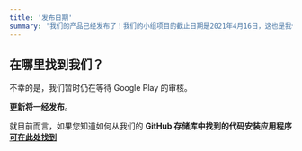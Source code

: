 ```yaml
---
title: '发布日期'
summary: '我们的产品已经发布了！我们的小组项目的截止日期是2021年4月16日，这也是我们为您带来产品的时间。'
---
```


## 在哪里找到我们？

不幸的是，我们暂时仍在等待 Google Play 的审核。

**更新将一经发布**。

就目前而言，如果您知道如何从我们的 **GitHub 存储库中找到的代码安装应用程序[可在此处找到](https://github.com/LefalChizzle/X15Symput)**
